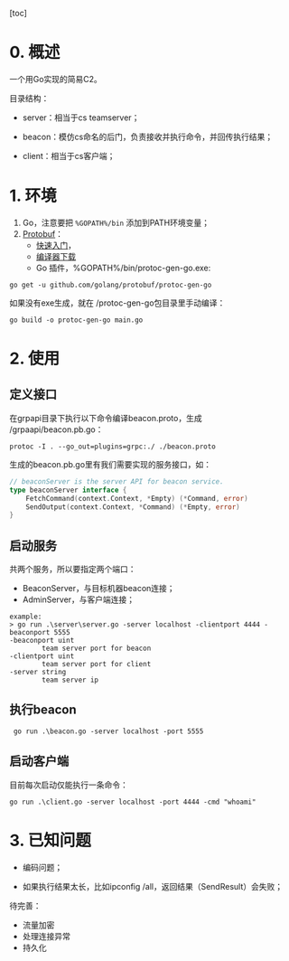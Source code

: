[toc]

# 0. 概述

一个用Go实现的简易C2。

目录结构：

* server：相当于cs teamserver；

* beacon：模仿cs命名的后门，负责接收并执行命令，并回传执行结果；

* client：相当于cs客户端；

# 1. 环境

1. Go，注意要把 `%GOPATH%/bin` 添加到PATH环境变量；
2. [Protobuf](https://developers.google.cn/protocol-buffers)：
	* [快速入门](https://developers.google.cn/protocol-buffers/docs/gotutorial)，
	* [编译器下载](https://github.com/protocolbuffers/protobuf/releases) 
	* Go 插件，%GOPATH%/bin/protoc-gen-go.exe:

```
go get -u github.com/golang/protobuf/protoc-gen-go
```

如果没有exe生成，就在 /protoc-gen-go包目录里手动编译：

```
go build -o protoc-gen-go main.go
```



# 2. 使用

## 定义接口

在grpapi目录下执行以下命令编译beacon.proto，生成 /grpaapi/beacon.pb.go：

```
protoc -I . --go_out=plugins=grpc:./ ./beacon.proto
```

生成的beacon.pb.go里有我们需要实现的服务接口，如：

```go
// beaconServer is the server API for beacon service.
type beaconServer interface {
	FetchCommand(context.Context, *Empty) (*Command, error)
	SendOutput(context.Context, *Command) (*Empty, error)
}
```



## 启动服务

共两个服务，所以要指定两个端口：

* BeaconServer，与目标机器beacon连接；
* AdminServer，与客户端连接；

```shell
example:  
> go run .\server\server.go -server localhost -clientport 4444 -beaconport 5555
-beaconport uint
        team server port for beacon
-clientport uint
        team server port for client
-server string
        team server ip
```

## 执行beacon

```shell
 go run .\beacon.go -server localhost -port 5555
```

## 启动客户端

目前每次启动仅能执行一条命令：

```shell
go run .\client.go -server localhost -port 4444 -cmd "whoami"
```




# 3. 已知问题

* 编码问题；

* 如果执行结果太长，比如ipconfig /all，返回结果（SendResult）会失败；

待完善：

* 流量加密
* 处理连接异常
* 持久化

